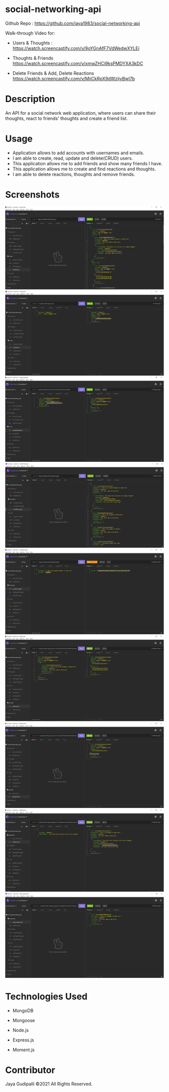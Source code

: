 # social-networking-api

Github Repo : https://github.com/jaya1983/social-networking-api


Walk-through Video for:
* Users & Thoughts :
https://watch.screencastify.com/v/9oYGnAfF7VdWedwXYLEj

* Thoughts & Friends
https://watch.screencastify.com/v/xmwZHCi9ksPMDYXA3kDC

* Delete Friends & Add, Delete Reactions
https://watch.screencastify.com/v/MiiCkRpX9dWzjiyBwl7b

# Description
An API for a social network web application, where users can share their thoughts, react to friends' thoughts and create a friend list.

# Usage
* Application allows to add accounts with usernames and emails.
* I am able to create, read, update and delete(CRUD) users.
* This application allows me to add friends and show many friends I have.
* This application allows me to create and find reactions and thoughts.
* I am able to delete reactions, thoughts and remove friends.

# Screenshots

![](/assets/images/ScreenShot_1.PNG)
![](/assets/images/ScreenShot_2.PNG)
![](/assets/images/ScreenShot_3.PNG)
![](/assets/images/ScreenShot_4.PNG)
![](/assets/images/ScreenShot_5.PNG)
![](/assets/images/ScreenShot_6.PNG)
![](/assets/images/ScreenShot_7.PNG)
![](/assets/images/ScreenShot_8.PNG)
![](/assets/images/ScreenShot_9.PNG)
# Technologies Used

* MongoDB

* Mongoose

* Node.js

* Express.js

* Moment.js

# Contributor
Jaya Gudipalli ©2021 All Rights Reserved.